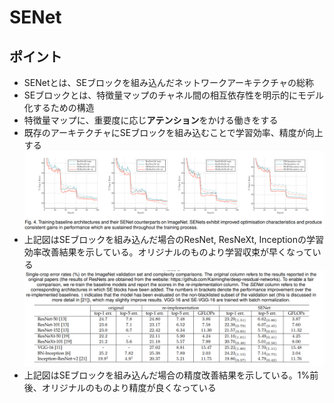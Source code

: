 # SENet
## ポイント
- SENetとは、SEブロックを組み込んだネットワークアーキテクチャの総称
- SEブロックとは、特徴量マップのチャネル間の相互依存性を明示的にモデル化するための構造
- 特徴量マップに、重要度に応じ**アテンション**をかける働きをする
- 既存のアーキテクチャにSEブロックを組み込むことで学習効率、精度が向上する<br>
<img alt="SE result" src="./image/se_result_train.png"></img>
- 上記図はSEブロックを組み込んだ場合のResNet, ResNeXt, Inceptionの学習効率改善結果を示している。オリジナルのものより学習収束が早くなっている<br>
<img alt="SE result" src="./image/se_result_val.png"></img>
- 上記図はSEブロックを組み込んだ場合の精度改善結果を示している。1%前後、オリジナルのものより精度が良くなっている
